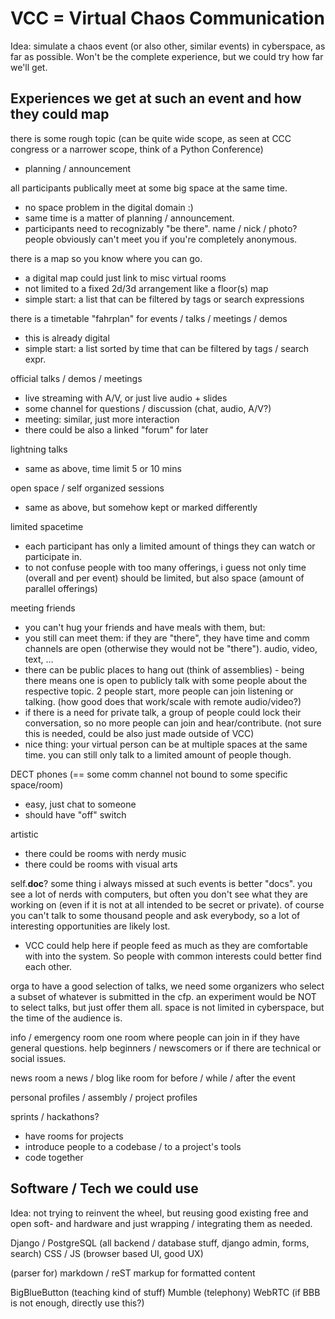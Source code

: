 VCC = Virtual Chaos Communication
=================================

Idea: simulate a chaos event (or also other, similar events) in cyberspace,
as far as possible. Won't be the complete experience, but we could try how
far we'll get.

Experiences we get at such an event and how they could map
----------------------------------------------------------

there is some rough topic (can be quite wide scope, as seen at CCC congress
or a narrower scope, think of a Python Conference)
- planning / announcement

all participants publically meet at some big space at the same time.
- no space problem in the digital domain :)
- same time is a matter of planning / announcement.
- participants need to recognizably "be there". name / nick / photo?
  people obviously can't meet you if you're completely anonymous.

there is a map so you know where you can go.
- a digital map could just link to misc virtual rooms
- not limited to a fixed 2d/3d arrangement like a floor(s) map
- simple start: a list that can be filtered by tags or search expressions

there is a timetable "fahrplan" for events / talks / meetings / demos
- this is already digital
- simple start: a list sorted by time that can be filtered by tags / search expr.

official talks / demos / meetings
- live streaming with A/V, or just live audio + slides
- some channel for questions / discussion (chat, audio, A/V?)
- meeting: similar, just more interaction
- there could be also a linked "forum" for later

lightning talks
- same as above, time limit 5 or 10 mins

open space / self organized sessions
- same as above, but somehow kept or marked differently

limited spacetime
- each participant has only a limited amount of things they can watch
  or participate in.
- to not confuse people with too many offerings, i guess not only time
  (overall and per event) should be limited, but also space (amount of
  parallel offerings)

meeting friends
- you can't hug your friends and have meals with them, but:
- you still can meet them: if they are "there", they have time and comm
  channels are open (otherwise they would not be "there").
  audio, video, text, ...
- there can be public places to hang out (think of assemblies) - being
  there means one is open to publicly talk with some people about the
  respective topic. 2 people start, more people can join listening or
  talking.
  (how good does that work/scale with remote audio/video?)
- if there is a need for private talk, a group of people could lock their
  conversation, so no more people can join and hear/contribute.
  (not sure this is needed, could be also just made outside of VCC)
- nice thing: your virtual person can be at multiple spaces at the same
  time. you can still only talk to a limited amount of people though.

DECT phones (== some comm channel not bound to some specific space/room)
- easy, just chat to someone
- should have "off" switch

artistic
- there could be rooms with nerdy music
- there could be rooms with visual arts

self.__doc__?
some thing i always missed at such events is better "docs".
you see a lot of nerds with computers, but often you don't see what they are
working on (even if it is not at all intended to be secret or private).
of course you can't talk to some thousand people and ask everybody, so a lot
of interesting opportunities are likely lost.
- VCC could help here if people feed as much as they are comfortable with into
  the system. So people with common interests could better find each other.

orga
to have a good selection of talks, we need some organizers who select a subset
of whatever is submitted in the cfp.
an experiment would be NOT to select talks, but just offer them all.
space is not limited in cyberspace, but the time of the audience is.

info / emergency room
one room where people can join in if they have general questions.
help beginners / newscomers or if there are technical or social issues.

news room
a news / blog like room for before / while / after the event

personal profiles / assembly / project profiles

sprints / hackathons?
- have rooms for projects
- introduce people to a codebase / to a project's tools
- code together


Software / Tech we could use
----------------------------

Idea: not trying to reinvent the wheel, but reusing good existing free and open
soft- and hardware and just wrapping / integrating them as needed.

Django / PostgreSQL (all backend / database stuff, django admin, forms, search)
CSS / JS (browser based UI, good UX)

(parser for) markdown / reST markup for formatted content

BigBlueButton (teaching kind of stuff)
Mumble (telephony)
WebRTC (if BBB is not enough, directly use this?)


